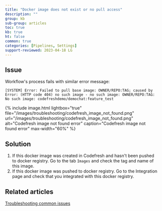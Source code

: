 ```yaml
---
title: "Docker image does not exist or no pull access"
description: ""
group: kb
sub-group: articles
toc: true
kb: true
ht: false
common: true
categories: [Pipelines, Settings]
support-reviewed: 2023-04-18 LG
---
```


## Issue

Workflow's process fails with similar error message:  

```shell
[SYSTEM] Error: Failed to pull base image: OWNER/REPO:TAG; caused by Error: (HTTP code 404) no such image - no such image: OWNER/REPO:TAG: No such image: codefreshdemo/demochat:feature_test
```

{% include
image.html
lightbox="true"
file="/images/troubleshooting/codefresh_image_not_found.png"
url="/images/troubleshooting/codefresh_image_not_found.png"
alt="Codefresh image not found error"
caption="Codefresh image not found error"
max-width="60%"
%}

## Solution

1. If this docker image was created in Codefresh and hasn't been pushed to docker registry. Go to the tab `Images` and check the tag and name of this image.
2. If this docker image was pushed to docker registry. Go to the Integration page and check that you integrated with this docker registry.

## Related articles

[Troubleshooting common issues]({{site.baseurl}}/docs/troubleshooting/common-issues)
